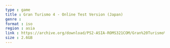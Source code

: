 ```yaml
---
type : game
title : Gran Turismo 4 - Online Test Version (Japan)
genre : 
format : iso
region : asia
link : https://archive.org/download/PS2-ASIA-ROMS321COM/Gran%20Turismo%204%20-%20Online%20Test%20Version%20%28Japan%29.7z
size : 2.6GB
---
```

